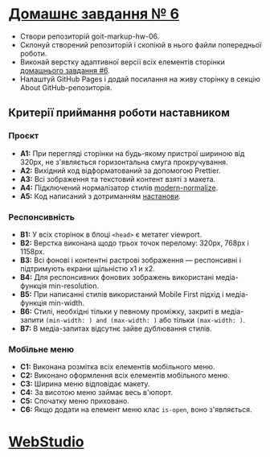 # [Домашнє завдання № 6](https://oykss.github.io/goit-markup-hw-06/)

- Створи репозиторій goit-markup-hw-06.
- Склонуй створений репозиторій і скопіюй в нього файли попередньої роботи.
- Виконай верстку адаптивної версії всіх елементів сторінки [домашнього завдання #6](https://www.figma.com/file/wuEpGhwCepGCOUw7mZFRac/Web-Studio-(Version-5.0)?type=design&node-id=570573-1472&mode=design&t=nSUcnqBK92tVgzcJ-0).
- Налаштуй GitHub Pages і додай посилання на живу сторінку в секцію About GitHub-репозиторія.

## Критерії приймання роботи наставником

### Проєкт

- **A1:** При перегляді сторінки на будь-якому пристрої шириною від 320px, не з'являється горизонтальна смуга прокручування.
- **A2:** Вихідний код відформатований за допомогою Prettier.
- **A3:** Всі зображення та текстовий контент взяті з макета.
- **A4:** Підключений нормалізатор стилів [modern-normalize](https://cdnjs.com/libraries/modern-normalize).
- **A5:** Код написаний з дотриманням [настанови](https://codeguide.co/).

### Респонсивність

- **B1:** У всіх сторінок в блоці `<head>` є метатег viewport.
- **B2:** Верстка виконана щодо трьох точок перелому: 320px, 768px і 1158px.
- **B3:** Всі фонові і контентні растрові зображення — респонсивні і підтримують екрани щільністю x1 и x2.
- **B4:** Для респонсивних фонових зображень використані медіа-функція min-resolution.
- **B5:** При написанні стилів використаний Mobile First підхід і медіа-функція min-width.
- **B6:** Стилі, необхідні тільки у певному проміжку, закриті в медіа-запити `(min-width: ) and (max-width: )` або тільки `(max-width: )`.
- **B7:** В медіа-запитах відсутнє зайве дублювання стилів.

### Мобільне меню

- **C1:** Виконана розмітка всіх елементів мобільного меню.
- **C2:** Виконано оформлення всіх елементів мобільного меню.
- **C3:** Ширина меню відповідає макету.
- **C4:** За висотою меню займає весь в'юпорт.
- **C5:** Спочатку меню приховано.
- **C6:** Якщо додати на елемент меню клас `is-open`, воно з'являється.

# [WebStudio](https://oykss.github.io/goit-markup-hw-06/)
